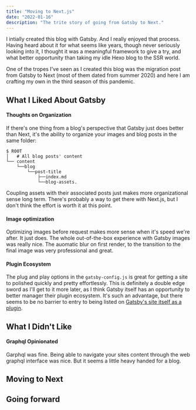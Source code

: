 ```yaml
---
title: "Moving to Next.js"
date: "2022-01-16"
description: "The trite story of going from Gatsby to Next."
---
```


I intially created this blog with Gatsby. And I really enjoyed that process. Having heard about it for what seems like years, though never seriously looking into it, I thought it was a meaningful framework to give a try, and what better opportunity than taking my idle Hexo blog to the SSR world.

One of the tropes I've seen as I created this blog was the migration post from Gatsby to Next (most of them dated from summer 2020) and here I am crafting my own in the third season of this pandemic.

## What I Liked About Gatsby
#### Thoughts on Organization
If there's one thing from a blog's perspective that Gatsby just does better than Next, it's the ability to organize your images and blog posts in the same folder:
```
$ R00T
│   # All blog posts' content
└── content
    └──blog
        └──post-title
            ├──index.md
            └──blog-assets.
```

Coupling assets with their associated posts just makes more organizational sense long term. There's probably a way to get there with Next.js, but I don't think the effort is worth it at this point.

#### Image optimization
Optimizing images before request makes more sense when it's speed we're after. It just does. The whole out-of-the-box experience with Gatsby images was really nice. The auomatic blur on first render, to the transition to the final image was very professional and great.

#### Plugin Ecosystem
The plug and play options in the ```gatsby-config.js``` is great for getting a site to polished quickly and pretty effortlessly. This is definitely a double edge sword as I'll get to it more later, as I think Gatsby itself has an opportunity to better manager their plugin ecosystem. It's such an advantage, but there seems to be no barrier to entry to being listed on [Gatsby's site itself as a plugin](https://www.gatsbyjs.com/plugins).  

## What I Didn't Like
#### Graphql Opinionated
Garphql was fine. Being able to navigate your sites content through the web graphql interface was nice. But it seems a little heavy handed for a blog.

## Moving to Next


## Going forward